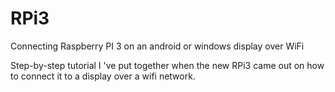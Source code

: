 # RPi3
Connecting Raspberry PI 3 on an android or windows display over WiFi

Step-by-step tutorial I 've put together when the new RPi3 came out on how to connect it to a display over a wifi network. 
